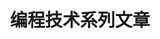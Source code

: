---
title: "编程技术系列文章"
keywords: ["编程技巧", "全栈开发", "前端开发", "后端开发", "移动端开发", "DevOps技术", "Python", "爬虫", "SEO", "量化交易技术", "Java", "Elixir", "函数式开发", "面向对象开发", "高并发系统架构", "重构", "TDD", "DDD", "系统架构", "分布式与微服务", "P2P技术", "GitHub开源项目", "套利技术", "Bot开发"]
description: "编程技术系列文章，分享我关于软件工程、全栈开发、DevOps、云原生、Serverless、SEO、流量站开发、爬虫技术、机器学习应用、分布式技术、系统架构及编程语言范式等方面的个人经验"
---
